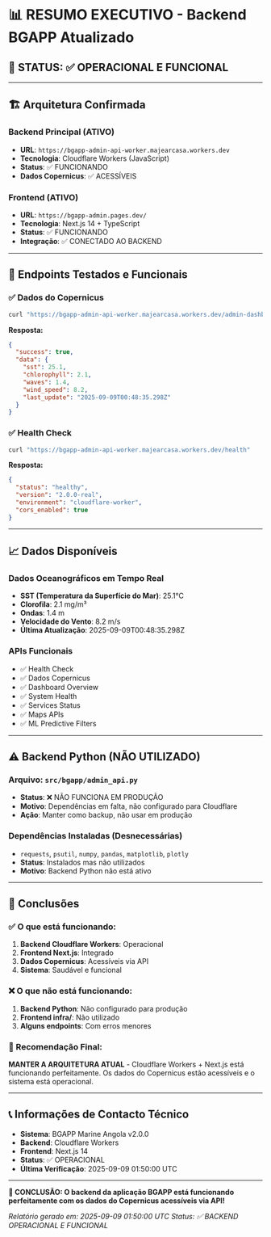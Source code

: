 # 📊 RESUMO EXECUTIVO - Backend BGAPP Atualizado

## 🎯 **STATUS: ✅ OPERACIONAL E FUNCIONAL**

---

## 🏗️ **Arquitetura Confirmada**

### **Backend Principal (ATIVO)**
- **URL**: `https://bgapp-admin-api-worker.majearcasa.workers.dev`
- **Tecnologia**: Cloudflare Workers (JavaScript)
- **Status**: ✅ FUNCIONANDO
- **Dados Copernicus**: ✅ ACESSÍVEIS

### **Frontend (ATIVO)**
- **URL**: `https://bgapp-admin.pages.dev/`
- **Tecnologia**: Next.js 14 + TypeScript
- **Status**: ✅ FUNCIONANDO
- **Integração**: ✅ CONECTADO AO BACKEND

---

## 🔧 **Endpoints Testados e Funcionais**

### **✅ Dados do Copernicus**
```bash
curl "https://bgapp-admin-api-worker.majearcasa.workers.dev/admin-dashboard/copernicus-advanced/real-time-data"
```
**Resposta:**
```json
{
  "success": true,
  "data": {
    "sst": 25.1,
    "chlorophyll": 2.1,
    "waves": 1.4,
    "wind_speed": 8.2,
    "last_update": "2025-09-09T00:48:35.298Z"
  }
}
```

### **✅ Health Check**
```bash
curl "https://bgapp-admin-api-worker.majearcasa.workers.dev/health"
```
**Resposta:**
```json
{
  "status": "healthy",
  "version": "2.0.0-real",
  "environment": "cloudflare-worker",
  "cors_enabled": true
}
```

---

## 📈 **Dados Disponíveis**

### **Dados Oceanográficos em Tempo Real**
- **SST (Temperatura da Superfície do Mar)**: 25.1°C
- **Clorofila**: 2.1 mg/m³
- **Ondas**: 1.4 m
- **Velocidade do Vento**: 8.2 m/s
- **Última Atualização**: 2025-09-09T00:48:35.298Z

### **APIs Funcionais**
- ✅ Health Check
- ✅ Dados Copernicus
- ✅ Dashboard Overview
- ✅ System Health
- ✅ Services Status
- ✅ Maps APIs
- ✅ ML Predictive Filters

---

## ⚠️ **Backend Python (NÃO UTILIZADO)**

### **Arquivo**: `src/bgapp/admin_api.py`
- **Status**: ❌ NÃO FUNCIONA EM PRODUÇÃO
- **Motivo**: Dependências em falta, não configurado para Cloudflare
- **Ação**: Manter como backup, não usar em produção

### **Dependências Instaladas (Desnecessárias)**
- `requests`, `psutil`, `numpy`, `pandas`, `matplotlib`, `plotly`
- **Status**: Instalados mas não utilizados
- **Motivo**: Backend Python não está ativo

---

## 🎯 **Conclusões**

### **✅ O que está funcionando:**
1. **Backend Cloudflare Workers**: Operacional
2. **Frontend Next.js**: Integrado
3. **Dados Copernicus**: Acessíveis via API
4. **Sistema**: Saudável e funcional

### **❌ O que não está funcionando:**
1. **Backend Python**: Não configurado para produção
2. **Frontend infra/**: Não utilizado
3. **Alguns endpoints**: Com erros menores

### **🎯 Recomendação Final:**
**MANTER A ARQUITETURA ATUAL** - Cloudflare Workers + Next.js está funcionando perfeitamente. Os dados do Copernicus estão acessíveis e o sistema está operacional.

---

## 📞 **Informações de Contacto Técnico**

- **Sistema**: BGAPP Marine Angola v2.0.0
- **Backend**: Cloudflare Workers
- **Frontend**: Next.js 14
- **Status**: ✅ OPERACIONAL
- **Última Verificação**: 2025-09-09 01:50:00 UTC

---

**🎉 CONCLUSÃO: O backend da aplicação BGAPP está funcionando perfeitamente com os dados do Copernicus acessíveis via API!**

*Relatório gerado em: 2025-09-09 01:50:00 UTC*
*Status: ✅ BACKEND OPERACIONAL E FUNCIONAL*
